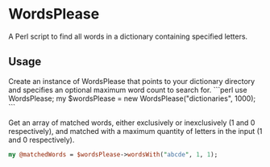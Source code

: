 <h1>WordsPlease</h1>
A Perl script to find all words in a dictionary containing specified letters.

<h2>Usage</h2>
Create an instance of WordsPlease that points to your dictionary directory and specifies an optional maximum word count to search for.
```perl
use WordsPlease;
my $wordsPlease = new WordsPlease("dictionaries", 1000);
```

Get an array of matched words, either exclusively or inexclusively (1 and 0 respectively), and matched with a maximum quantity of letters in the input (1 and 0 respectively).
```perl
my @matchedWords = $wordsPlease->wordsWith("abcde", 1, 1);
```